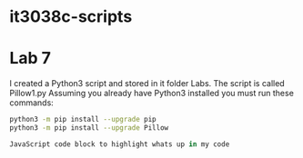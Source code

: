 # it3038c-scripts

Lab 7
========


I created a Python3 script and stored in it folder Labs. The script is called Pillow1.py
Assuming you already have Python3 installed you must run these commands:
```bash
python3 -m pip install --upgrade pip
python3 -m pip install --upgrade Pillow
```

```javascript
JavaScript code block to highlight whats up in my code
